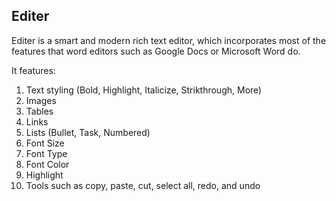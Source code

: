 ## Editer

Editer is a smart and modern rich text editor, which incorporates most of the features that word editors such as Google Docs or Microsoft Word do.

It features:

1. Text styling (Bold, Highlight, Italicize, Strikthrough, More)
2. Images
3. Tables
4. Links
5. Lists (Bullet, Task, Numbered)
6. Font Size
7. Font Type
8. Font Color
9. Highlight
10. Tools such as copy, paste, cut, select all, redo, and undo
